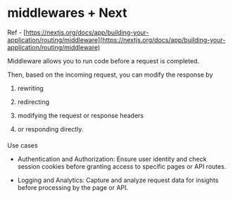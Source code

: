 # middlewares + Next

Ref - [https://nextjs.org/docs/app/building-your-application/routing/middleware](https://nextjs.org/docs/app/building-your-application/routing/middleware)

Middleware allows you to run code before a request is completed.

Then, based on the incoming request, you can modify the response by

1.  rewriting

2.  redirecting

3.  modifying the request or response headers

4.  or responding directly.

#### 

[](#61f28cc2f9f14e09bcec862ca2efd30f "Use cases")Use cases

*   Authentication and Authorization: Ensure user identity and check session cookies before granting access to specific pages or API routes.

*   Logging and Analytics: Capture and analyze request data for insights before processing by the page or API.